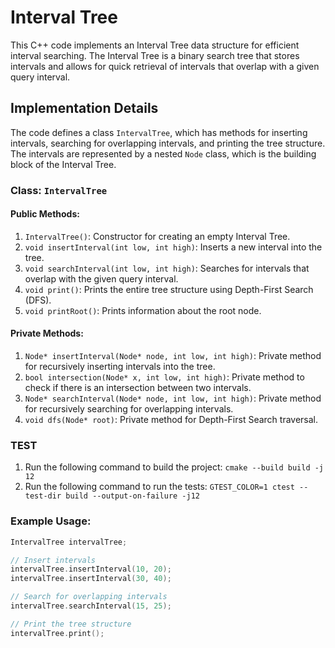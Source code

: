 # Interval Tree

This C++ code implements an Interval Tree data structure for efficient interval searching. The Interval Tree is a binary search tree that stores intervals and allows for quick retrieval of intervals that overlap with a given query interval.

## Implementation Details

The code defines a class `IntervalTree`, which has methods for inserting intervals, searching for overlapping intervals, and printing the tree structure. The intervals are represented by a nested `Node` class, which is the building block of the Interval Tree.

### Class: `IntervalTree`

#### Public Methods:

1. `IntervalTree()`: Constructor for creating an empty Interval Tree.
2. `void insertInterval(int low, int high)`: Inserts a new interval into the tree.
3. `void searchInterval(int low, int high)`: Searches for intervals that overlap with the given query interval.
4. `void print()`: Prints the entire tree structure using Depth-First Search (DFS).
5. `void printRoot()`: Prints information about the root node.

#### Private Methods:

1. `Node* insertInterval(Node* node, int low, int high)`: Private method for recursively inserting intervals into the tree.
2. `bool intersection(Node* x, int low, int high)`: Private method to check if there is an intersection between two intervals.
3. `Node* searchInterval(Node* node, int low, int high)`: Private method for recursively searching for overlapping intervals.
4. `void dfs(Node* root)`: Private method for Depth-First Search traversal.


### TEST
1. Run the following command to build the project: `cmake --build build -j 12`
2. Run the following command to run the tests: `GTEST_COLOR=1 ctest --test-dir build --output-on-failure -j12`

### Example Usage:

```cpp
IntervalTree intervalTree;

// Insert intervals
intervalTree.insertInterval(10, 20);
intervalTree.insertInterval(30, 40);

// Search for overlapping intervals
intervalTree.searchInterval(15, 25);

// Print the tree structure
intervalTree.print();
